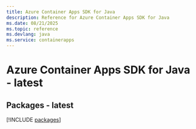 ```yaml
---
title: Azure Container Apps SDK for Java
description: Reference for Azure Container Apps SDK for Java
ms.date: 08/21/2025
ms.topic: reference
ms.devlang: java
ms.service: containerapps
---
```

# Azure Container Apps SDK for Java - latest
## Packages - latest
[!INCLUDE [packages](container-apps-index.md)]